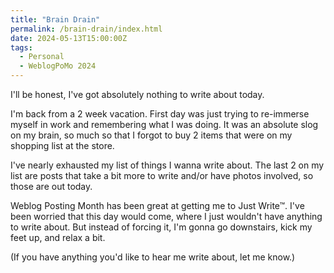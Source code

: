 ```yaml
---
title: "Brain Drain"
permalink: /brain-drain/index.html
date: 2024-05-13T15:00:00Z
tags: 
  - Personal
  - WeblogPoMo 2024
---
```


I'll be honest, I've got absolutely nothing to write about today.

I'm back from a 2 week vacation. First day was just trying to re-immerse myself in work and remembering what I was doing. It was an absolute slog on my brain, so much so that I forgot to buy 2 items that were on my shopping list at the store.

I've nearly exhausted my list of things I wanna write about. The last 2 on my list are posts that take a bit more to write and/or have photos involved, so those are out today.

Weblog Posting Month has been great at getting me to Just Write™. I've been worried that this day would come, where I just wouldn't have anything to write about. But instead of forcing it, I'm gonna go downstairs, kick my feet up, and relax a bit.

(If you have anything you'd like to hear me write about, let me know.)
